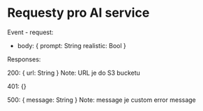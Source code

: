 # Requesty pro AI service

Event - request:
- body: {
    prompt: String
    realistic: Bool
}

Responses: 

200: {
    url: String 
}
Note: URL je do S3 bucketu

401: {}

500: {
    message: String
}
Note: message je custom error message



